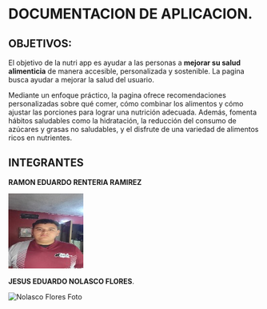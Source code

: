 # DOCUMENTACION DE APLICACION.
## OBJETIVOS:

El objetivo de la nutri app es ayudar a las personas a  **mejorar su salud alimenticia** de manera accesible, personalizada y sostenible. La pagina busca ayudar a mejorar la salud del usuario.

Mediante un enfoque práctico, la pagina ofrece recomendaciones personalizadas sobre qué comer, cómo combinar los alimentos y cómo ajustar las porciones para lograr una nutrición adecuada. Además, fomenta hábitos saludables como la hidratación, la reducción del consumo de azúcares y grasas no saludables, y el disfrute de una variedad de alimentos ricos en nutrientes.



## INTEGRANTES
**RAMON EDUARDO RENTERIA RAMIREZ**

![Ramon Eduardo Renteria Foto](https://github.com/RamonRenteria1/mi-primerproyecto-prepa/blob/main/WhatsApp%20Image%202025-09-18%20at%209.52.13%20AM-convertido-a-150x150.jpeg?raw=true)

**JESUS EDUARDO NOLASCO FLORES**.

![Nolasco Flores Foto](https://github.com/JesusNolasco35/Mi-primer-repositorio-3-semestre/blob/main/yo_resized.jpg?raw=true)

